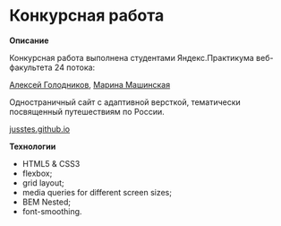 # Конкурсная работа

**Описание**

Конкурсная работа выполнена студентами Яндекс.Практикума веб-факультета 24 потока:

[Алексей Голодников](https://github.com/jusstes), [Марина Машинская](https://github.com/Mashinskaya)

Одностраничный сайт с адаптивной версткой, тематически посвященный путешествиям по России.

[jusstes.github.io](ссылка)

**Технологии**
* HTML5 & CSS3
* flexbox;
* grid layout;
* media queries for different screen sizes;
* BEM Nested;
* font-smoothing.

